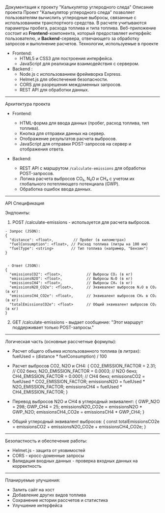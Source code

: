 Документация к проекту "Калькулятор углеродного следа"
Описание проекта
Проект "Калькулятор углеродного следа" позволяет пользователям вычислить углеродные выбросы, связанные с использованием транспортного средства. В расчете учитываются параметры пробега, расхода топлива и типа топлива. Веб-приложение состоит из **Frontend**-компонента, который предоставляет интерфейс пользователю, и **Backend**-сервера, отвечающего за обработку запросов и выполнение расчетов.
Технологии, используемые в проекте

- Frontend:
  - HTML5 и CSS3 для построения интерфейса.
  - JavaScript для реализации взаимодействия с сервером.
- Backend :
  - Node.js с использованием фреймворка Express.
  - Helmet.js для обеспечения безопасности.
  - CORS для разрешения междоменных запросов.
  - REST API для обработки данных.

---

Архитектура проекта

- Frontend:
   - HTML-форма для ввода данных (пробег, расход топлива, тип топлива).
   - Кнопка для отправки данных на сервер.
   - Отображение результатов расчета выбросов.
   - JavaScript для отправки POST-запросов на сервер и отображения ответа.

- Backend:
   - REST API с маршрутом `/calculate-emissions` для обработки POST-запросов.
   - Логика расчета выбросов CO₂, N₂O и CH₄ с учетом их глобального потепляющего потенциала (GWP).
   - Обработка ошибок ввода данных.

---

API Спецификация

  Эндпоинты:
   1. POST /calculate-emissions - используется для расчета выбросов.

    - Запрос (JSON):
    {
      "distance": <float>,         // Пробег (в километрах)
      "fuelConsumption": <float>, // Расход топлива (литры на 100 км)
      "fuelType": <string>        // Тип топлива (например, "Бензин")
    }


     - Ответ (JSON):
    {
      "emissionsCO2": <float>,           // Выбросы CO₂ (в кг)
      "emissionsN2O": <float>,           // Выбросы N₂O (в кг)
      "emissionsCH4": <float>,           // Выбросы CH₄ (в кг)
      "emissionsN2O_CO2e": <float>,      // Эквивалент выбросов N₂O в CO₂ (в кг)
      "emissionsCH4_CO2e": <float>,      // Эквивалент выбросов CH₄ в CO₂ (в кг)
      "totalEmissionsCO2e": <float>      // Общий эквивалент выбросов CO₂ (в кг)
    }

  2. GET /calculate-emissions - выдает сообщение: "Этот маршрут поддерживает только POST-запросы."

---
  
Логическая часть (основные рассчетные формулы):

  - Расчет общего объема использованного топлива (в литрах):
    fuelUsed = (distance * fuelConsumption) / 100

  - Расчет выбросов CO2, N2O и CH4:
    {
      CO2_EMISSION_FACTOR = 2.31; // C02 бенз;
      N2O_EMISSION_FACTOR = 0.0003; // N2O бенз;
      CH4_EMISSION_FACTOR = 0.0001; // CH4 бенз;
      emissionsCO2 = fuelUsed * CO2_EMISSION_FACTOR;
      emissionsN2O = fuelUsed * N2O_EMISSION_FACTOR;
      emissionsCH4 = fuelUsed * CH4_EMISSION_FACTOR;
    }
    
  - Перевод выбросов N2O и CH4 в углеродный эквивалент:
   {
    GWP_N2O = 298;
    GWP_CH4 = 25;
    emissionsN2O_CO2e = emissionsN2O * GWP_N2O;
    emissionsCH4_CO2e = emissionsCH4 * GWP_CH4;
  }
  - Общий углеродный эквивалент выбросов:
   { 
    const totalEmissionsCO2e = emissionsCO2 + emissionsN2O_CO2e + emissionsCH4_CO2e;
  }
---

Безопастность и обеспечение работы:
  - Helmet.js - защита от уязвимостей
  - CORS - кросс-доменные запросы
  - Валидация входных данных - проверка входных данных на корректность

---

Планируемые улучшения:
  - Залить сайт на хост
  - Добавление других видов топлива
  - Сохранение истории рассчетов и статистика
  - Улучшение интерфейса
  
  
